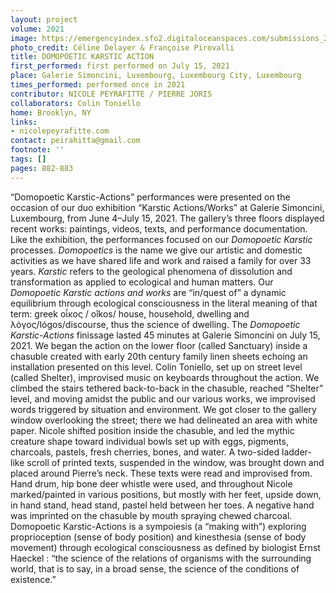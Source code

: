 ```yaml
---
layout: project
volume: 2021
image: https://emergencyindex.sfo2.digitaloceanspaces.com/submissions_2021/images_named/1663611224598__DOMOPOETIC_KARSTIC_ACTION--Nicole_Peyrafitte___Pierre_Joris.jpg
photo_credit: Céline Delayer & Françoise Pirovalli
title: DOMOPOETIC KARSTIC ACTION
first_performed: first performed on July 15, 2021
place: Galerie Simoncini, Luxembourg, Luxembourg City, Luxembourg
times_performed: performed once in 2021
contributor: NICOLE PEYRAFITTE / PIERRE JORIS
collaborators: Colin Toniello
home: Brooklyn, NY
links:
- nicolepeyrafitte.com
contact: peirahitta@gmail.com
footnote: ''
tags: []
pages: 882-883
---
```

“Domopoetic Karstic-Actions” performances were presented on the occasion of our duo exhibition “Karstic Actions/Works” at Galerie Simoncini, Luxembourg, from June 4–July 15, 2021. The gallery’s three floors displayed recent works: paintings, videos, texts, and performance documentation. Like the exhibition, the performances focused on our *Domopoetic Karstic* processes. *Domopoetics* is the name we give our artistic and domestic activities as we have shared life and work and raised a family for over 33 years. *Karstic* refers to the geological phenomena of dissolution and transformation as applied to ecological and human matters. Our *Domopoetic Karstic actions and works* are “in/quest of” a dynamic equilibrium through ecological consciousness in the literal meaning of that term: greek οἶκος / oîkos/ house, household, dwelling and λόγος/lógos/discourse, thus the science of dwelling. The *Domopoetic Karstic-Actions* finissage lasted 45 minutes at Galerie Simoncini on July 15, 2021. We began the action on the lower floor (called Sanctuary) inside a chasuble created with early 20th century family linen sheets echoing an installation presented on this level. Colin Toniello, set up on street level (called Shelter), improvised music on keyboards throughout the action. We climbed the stairs tethered back-to-back in the chasuble, reached “Shelter” level, and moving amidst the public and our various works, we improvised words triggered by situation and environment. We got closer to the gallery window overlooking the street; there we had delineated an area with white paper. Nicole shifted position inside the chasuble, and led the mythic creature shape toward individual bowls set up with eggs, pigments, charcoals, pastels, fresh cherries, bones, and water. A two-sided ladder-like scroll of printed texts, suspended in the window, was brought down and placed around Pierre’s neck. These texts were read and improvised from. Hand drum, hip bone deer whistle were used, and throughout Nicole marked/painted in various positions, but mostly with her feet, upside down, in hand stand, head stand, pastel held between her toes. A negative hand was imprinted on the chasuble by mouth spraying chewed charcoal. Domopoetic Karstic-Actions is a sympoiesis (a “making with”) exploring proprioception (sense of body position) and kinesthesia (sense of body movement) through ecological consciousness as defined by biologist Ernst Haeckel : “the science of the relations of organisms with the surrounding world, that is to say, in a broad sense, the science of the conditions of existence.”